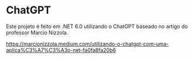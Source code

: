 # ChatGPT
Este projeto é feito em .NET 6.0 utilizando o ChatGPT baseado no artigo do professor Marcio Nizzola.

https://marcionizzola.medium.com/utilizando-o-chatgpt-com-uma-aplica%C3%A7%C3%A3o-net-fa0fa8fa20b6
